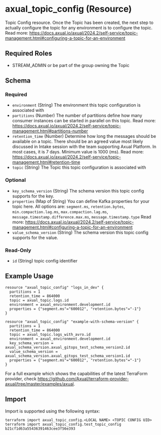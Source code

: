 # axual_topic_config (Resource)

Topic Config resource. Once the Topic has been created, the next step to actually configure the topic for any environment is to configure the topic. Read more: https://docs.axual.io/axual/2024.2/self-service/topic-management.html#configuring-a-topic-for-an-environment

## Required Roles
- STREAM_ADMIN or be part of the group owning the Topic

<!-- schema generated by tfplugindocs -->
## Schema

### Required

- `environment` (String) The environment this topic configuration is associated with
- `partitions` (Number) The number of partitions define how many consumer instances can be started in parallel on this topic. Read more: https://docs.axual.io/axual/2024.2/self-service/topic-management.html#partitions-number
- `retention_time` (Number) Determine how long the messages should be available on a topic. There should be an agreed value most likely discussed in Intake session with the team supporting Axual Platform. In most cases, it is 7 days. Minimum value is 1000 (ms). Read more: https://docs.axual.io/axual/2024.2/self-service/topic-management.html#retention-time
- `topic` (String) The Topic this topic configuration is associated with

### Optional

- `key_schema_version` (String) The schema version this topic config supports for the key.
- `properties` (Map of String) You can define Kafka properties for your topic here. All options are: `segment.ms`, `retention.bytes`, `min.compaction.lag.ms`, `max.compaction.lag.ms`, `message.timestamp.difference.max.ms`, `message.timestamp.type` Read more: https://docs.axual.io/axual/2024.2/self-service/topic-management.html#configuring-a-topic-for-an-environment
- `value_schema_version` (String) The schema version this topic config supports for the value.

### Read-Only

- `id` (String) topic config identifier

## Example Usage

```hcl
resource "axual_topic_config" "logs_in_dev" {
  partitions = 1
  retention_time = 864000
  topic = axual_topic.logs.id
  environment = axual_environment.development.id
  properties = {"segment.ms"="600012", "retention.bytes"="-1"}
}

resource "axual_topic_config" "example-with-schema-version" {
  partitions = 1
  retention_time = 864000
  topic = axual_topic.logs_with_avro.id
  environment = axual_environment.development.id
  key_schema_version = axual_schema_version.axual_gitops_test_schema_version2.id
  value_schema_version = axual_schema_version.axual_gitops_test_schema_version1.id
  properties = {"segment.ms"="600012", "retention.bytes"="-1"}
}
```

For a full example which shows the capabilities of the latest TerraForm provider, check https://github.com/Axual/terraform-provider-axual/tree/master/examples/axual.

## Import

Import is supported using the following syntax:

```shell
terraform import axual_topic_config.<LOCAL NAME> <TOPIC CONFIG UID>
terraform import axual_topic_config.test_topic_config b21cf1d63a55436391463cee3f56e393
```